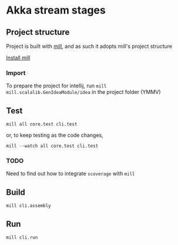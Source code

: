 # Akka stream stages

## Project structure

Project is built with [mill](http://www.lihaoyi.com/post/MillBetterScalaBuilds.html), and
as such it adopts mill's project structure

[Install mill](http://www.lihaoyi.com/mill/index.html#installation)

### Import

To prepare the project for intellij, run `mill mill.scalalib.GenIdeaModule/idea`
in the project folder (YMMV)

## Test

`mill all core.test cli.test`

or, to keep testing as the code changes,

`mill --watch all core.test cli.test`

### TODO

Need to find out how to integrate `scoverage` with `mill`

## Build

`mill cli.assembly`

## Run

`mill cli.run`